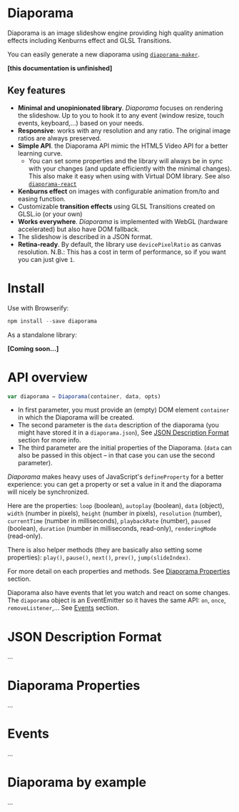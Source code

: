 
Diaporama
=========
Diaporama is an image slideshow engine providing high quality animation effects including Kenburns effect and GLSL Transitions.

You can easily generate a new diaporama using [`diaporama-maker`](https://github.com/gre/diaporama-maker).

**[this documentation is unfinished]**

Key features
------------

- **Minimal and unopinionated library**. *Diaporama* focuses on rendering the slideshow. Up to you to hook it to any event (window resize, touch events, keyboard,...) based on your needs.
- **Responsive**: works with any resolution and any ratio. The original image ratios are always preserved.
- **Simple API**. the Diaporama API mimic the HTML5 Video API for a better learning curve.
  - You can set some properties and the library will always be in sync with your changes (and update efficiently with the minimal changes). This also make it easy when using with Virtual DOM library. See also [`diaporama-react`](http://github.com/glslio/diaporama-react)
- **Kenburns effect** on images with configurable animation from/to and easing function.
- Customizable **transition effects** using GLSL Transitions created on GLSL.io (or your own)
- **Works everywhere**. *Diaporama* is implemented with WebGL (hardware accelerated) but also have DOM fallback.
- The slideshow is described in a JSON format.
- **Retina-ready**. By default, the library use `devicePixelRatio` as canvas resolution. N.B.: This has a cost in term of performance, so if you want you can just give `1`.

Install
=======

Use with Browserify:
```javascript
npm install --save diaporama
```

As a standalone library:

**[Coming soon...]**


API overview
===

```javascript
var diaporama = Diaporama(container, data, opts)
```

- In first parameter, you must provide an (empty) DOM element `container` in which the Diaporama will be created.
- The second parameter is the `data` description of the diaporama (you might have stored it in a `diaporama.json`), See [JSON Description Format](#json-description-format) section for more info.
- The third parameter are the initial properties of the Diaporama. (`data` can also be passed in this object – in that case you can use the second parameter).

*Diaporama* makes heavy uses of JavaScript's `defineProperty` for a better experience:
you can get a property or set a value in it and the diaporama will nicely be synchronized.

Here are the properties: `loop` (boolean), `autoplay` (boolean), `data` (object), `width` (number in pixels), `height` (number in pixels), `resolution` (number), `currentTime` (number in milliseconds), `playbackRate` (number), `paused` (boolean), `duration` (number in milliseconds, read-only), `renderingMode` (read-only).

There is also helper methods (they are basically also setting some properties): `play()`, `pause()`, `next()`, `prev()`, `jump(slideIndex)`.

For more detail on each properties and methods. See [Diaporama Properties](#diaporama-properties) section.

Diaporama also have events that let you watch and react on some changes. The `diaporama` object is an EventEmitter so it haves the same API: `on`, `once`, `removeListener`,...  See [Events](#events) section.


JSON Description Format
===========
...

Diaporama Properties
====================
...

Events
======
...

Diaporama by example
====================
...
